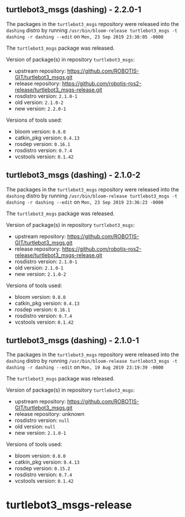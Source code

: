 ## turtlebot3_msgs (dashing) - 2.2.0-1

The packages in the `turtlebot3_msgs` repository were released into the `dashing` distro by running `/usr/bin/bloom-release turtlebot3_msgs -t dashing -r dashing --edit` on `Mon, 23 Sep 2019 23:38:05 -0000`

The `turtlebot3_msgs` package was released.

Version of package(s) in repository `turtlebot3_msgs`:

- upstream repository: https://github.com/ROBOTIS-GIT/turtlebot3_msgs.git
- release repository: https://github.com/robotis-ros2-release/turtlebot3_msgs-release.git
- rosdistro version: `2.1.0-1`
- old version: `2.1.0-2`
- new version: `2.2.0-1`

Versions of tools used:

- bloom version: `0.8.0`
- catkin_pkg version: `0.4.13`
- rosdep version: `0.16.1`
- rosdistro version: `0.7.4`
- vcstools version: `0.1.42`


## turtlebot3_msgs (dashing) - 2.1.0-2

The packages in the `turtlebot3_msgs` repository were released into the `dashing` distro by running `/usr/bin/bloom-release turtlebot3_msgs -t dashing -r dashing --edit` on `Mon, 23 Sep 2019 23:36:23 -0000`

The `turtlebot3_msgs` package was released.

Version of package(s) in repository `turtlebot3_msgs`:

- upstream repository: https://github.com/ROBOTIS-GIT/turtlebot3_msgs.git
- release repository: https://github.com/robotis-ros2-release/turtlebot3_msgs-release.git
- rosdistro version: `2.1.0-1`
- old version: `2.1.0-1`
- new version: `2.1.0-2`

Versions of tools used:

- bloom version: `0.8.0`
- catkin_pkg version: `0.4.13`
- rosdep version: `0.16.1`
- rosdistro version: `0.7.4`
- vcstools version: `0.1.42`


## turtlebot3_msgs (dashing) - 2.1.0-1

The packages in the `turtlebot3_msgs` repository were released into the `dashing` distro by running `/usr/bin/bloom-release turtlebot3_msgs -t dashing -r dashing --edit` on `Mon, 19 Aug 2019 23:19:39 -0000`

The `turtlebot3_msgs` package was released.

Version of package(s) in repository `turtlebot3_msgs`:

- upstream repository: https://github.com/ROBOTIS-GIT/turtlebot3_msgs.git
- release repository: unknown
- rosdistro version: `null`
- old version: `null`
- new version: `2.1.0-1`

Versions of tools used:

- bloom version: `0.8.0`
- catkin_pkg version: `0.4.13`
- rosdep version: `0.15.2`
- rosdistro version: `0.7.4`
- vcstools version: `0.1.42`


# turtlebot3_msgs-release